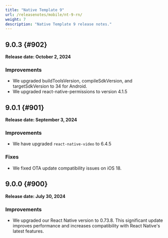 ```yaml
---
title: "Native Template 9"
url: /releasenotes/mobile/nt-9-rn/
weight: 7
description: "Native Template 9 release notes."
---
```

## 9.0.3 {#902}

**Release date: October 2, 2024**

### Improvements

  * We upgraded buildToolsVersion, compileSdkVersion, and targetSdkVersion to 34 for Android.
  * We upgraded react-native-permissions to version 4.1.5
 
## 9.0.1 {#901}

**Release date: September 3, 2024**

### Improvements

* We have upgraded `react-native-video` to 6.4.5

### Fixes

* We fixed OTA update compatibility issues on iOS 18.

## 9.0.0 {#900}

**Release date: July 30, 2024**

### Improvements

* We upgraded our React Native version to 0.73.8. This significant update improves performance and increases compatibility with React Native's latest features.
